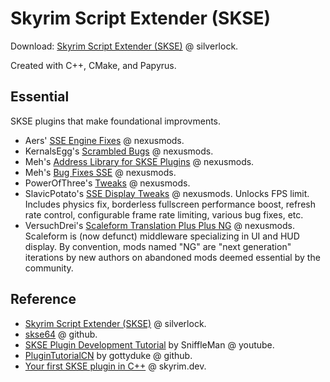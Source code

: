 # Skyrim Script Extender (SKSE)

Download: [Skyrim Script Extender (SKSE)](https://skse.silverlock.org/) @ silverlock.

Created with C++, CMake, and Papyrus.

## Essential

SKSE plugins that make foundational improvments.

- Aers' [SSE Engine Fixes](https://www.nexusmods.com/skyrimspecialedition/mods/17230) @ nexusmods.
- KernalsEgg's [Scrambled Bugs](https://www.nexusmods.com/skyrimspecialedition/mods/43532) @ nexusmods.
- Meh's [Address Library for SKSE Plugins](https://www.nexusmods.com/skyrimspecialedition/mods/32444) @ nexusmods.
- Meh's [Bug Fixes SSE](https://www.nexusmods.com/skyrimspecialedition/mods/33261) @ nexusmods.
- PowerOfThree's [Tweaks](https://www.nexusmods.com/skyrimspecialedition/mods/51073) @ nexusmods.
- SlavicPotato's [SSE Display Tweaks](https://www.nexusmods.com/skyrimspecialedition/mods/34705) @ nexusmods. Unlocks FPS limit. Includes physics fix, borderless fullscreen performance boost, refresh rate control, configurable frame rate limiting, various bug fixes, etc.
- VersuchDrei's [Scaleform Translation Plus Plus NG](https://www.nexusmods.com/skyrimspecialedition/mods/77359) @ nexusmods. Scaleform is (now defunct) middleware specializing in UI and HUD display. By convention, mods named "NG" are "next generation" iterations by new authors on abandoned mods deemed essential by the community.

## Reference

- [Skyrim Script Extender (SKSE)](https://skse.silverlock.org/) @ silverlock.
- [skse64](https://github.com/ianpatt/skse64) @ github.
- [SKSE Plugin Development Tutorial](https://www.youtube.com/watch?v=FLRhsrQ8mqw) by SniffleMan @ youtube.
- [PluginTutorialCN](https://github.com/gottyduke/PluginTutorialCN) by gottyduke @ github.
- [Your first SKSE plugin in C++](https://skyrim.dev/skse/first-plugin) @ skyrim.dev.
